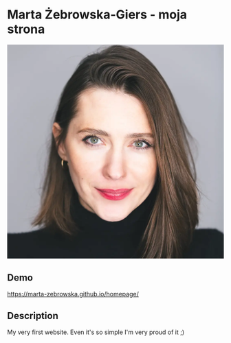 # Marta Żebrowska-Giers - moja strona
![Marta](images/marta.jpg)
## Demo 

https://marta-zebrowska.github.io/homepage/

## Description

My very first website. Even it's so simple I'm very proud of it ;)
